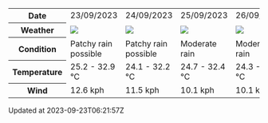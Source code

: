 
<table>
    <tr>
        <th>Date</th>
        <td>23/09/2023</td><td>24/09/2023</td><td>25/09/2023</td><td>26/09/2023</td><td>27/09/2023</td><td>28/09/2023</td><td>29/09/2023</td>
    </tr>
    <tr>
        <th>Weather</th>
        <td><img src="https://cdn.weatherapi.com/weather/64x64/day/176.png"/></td><td><img src="https://cdn.weatherapi.com/weather/64x64/day/176.png"/></td><td><img src="https://cdn.weatherapi.com/weather/64x64/day/302.png"/></td><td><img src="https://cdn.weatherapi.com/weather/64x64/day/302.png"/></td><td><img src="https://cdn.weatherapi.com/weather/64x64/day/176.png"/></td><td><img src="https://cdn.weatherapi.com/weather/64x64/day/302.png"/></td><td><img src="https://cdn.weatherapi.com/weather/64x64/day/176.png"/></td>
    </tr>
    <tr>
        <th>Condition</th>
        <td width="200px">Patchy rain possible</td><td width="200px">Patchy rain possible</td><td width="200px">Moderate rain</td><td width="200px">Moderate rain</td><td width="200px">Patchy rain possible</td><td width="200px">Moderate rain</td><td width="200px">Patchy rain possible</td>
    </tr>
    <tr>
        <th>Temperature</th>
        <td>25.2 -  32.9 °C</td><td>24.1 -  32.2 °C</td><td>24.7 -  32.4 °C</td><td>24.3 -  32.3 °C</td><td>24.9 -  33.1 °C</td><td>25.1 -  32.6 °C</td><td>24.5 -  33.2 °C</td>
    </tr>
    <tr>
        <th>Wind</th>
        <td>12.6 kph</td><td>11.5 kph</td><td>10.1 kph</td><td>10.1 kph</td><td>9 kph</td><td>14.8 kph</td><td>20.2 kph</td>
    </tr>
</table>


Updated at 2023-09-23T06:21:57Z
